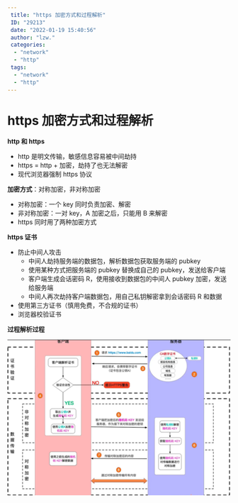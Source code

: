 ```yaml
---
 title: "https 加密方式和过程解析"
 ID: "29213"
 date: "2022-01-19 15:40:56"
 author: "lzw."
 categories: 
  - "network"
  - "http"
 tags: 
  - "network"
  - "http"
---
```


# https 加密方式和过程解析

**http 和 https**

- http 是明文传输，敏感信息容易被中间劫持
- https = http + 加密，劫持了也无法解密
- 现代浏览器强制 https 协议


**加密方式**：对称加密，非对称加密

- 对称加密：一个 key 同时负责加密、解密
- 非对称加密：一对 key，A 加密之后，只能用 B 来解密
- https 同时用了两种加密方式

**https 证书**

- 防止中间人攻击
  - 中间人劫持服务端的数据包，解析数据包获取服务端的 pubkey
  - 使用某种方式把服务端的 pubkey 替换成自己的 pubkey，发送给客户端
  - 客户端生成会话密码 R，使用接收到数据包的中间人 pubkey 加密，发送给服务端
  - 中间人再次劫持客户端数据包，用自己私钥解密拿到会话密码 R 和数据
- 使用第三方证书（慎用免费，不合规的证书）
- 浏览器校验证书


**过程解析过程**

![](./images/https-20220119161901.png)





